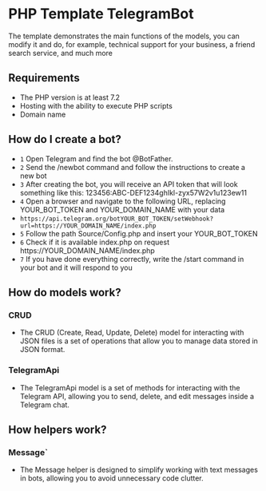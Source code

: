 # PHP Template TelegramBot
The template demonstrates the main functions of the models, you can modify it and do, for example, technical support for your business, a friend search service, and much more

## Requirements
- The PHP version is at least 7.2
- Hosting with the ability to execute PHP scripts
- Domain name

## How do I create a bot?
- `1` Open Telegram and find the bot @BotFather.
- `2` Send the /newbot command and follow the instructions to create a new bot
- `3` After creating the bot, you will receive an API token that will look something like this: 123456:ABC-DEF1234ghIkl-zyx57W2v1u123ew11
- `4` Open a browser and navigate to the following URL, replacing YOUR_BOT_TOKEN and YOUR_DOMAIN_NAME with your data
- ```https://api.telegram.org/botYOUR_BOT_TOKEN/setWebhook?url=https://YOUR_DOMAIN_NAME/index.php```
- `5` Follow the path Source/Config.php and insert your YOUR_BOT_TOKEN
- `6` Check if it is available index.php on request https://YOUR_DOMAIN_NAME/index.php
- `7` If you have done everything correctly, write the /start command in your bot and it will respond to you

## How do models work?

### CRUD
- The CRUD (Create, Read, Update, Delete) model for interacting with JSON files is a set of operations that allow you to manage data stored in JSON format.

### TelegramApi
- The TelegramApi model is a set of methods for interacting with the Telegram API, allowing you to send, delete, and edit messages inside a Telegram chat.

## How helpers work?

### Message`
- The Message helper is designed to simplify working with text messages in bots, allowing you to avoid unnecessary code clutter.


